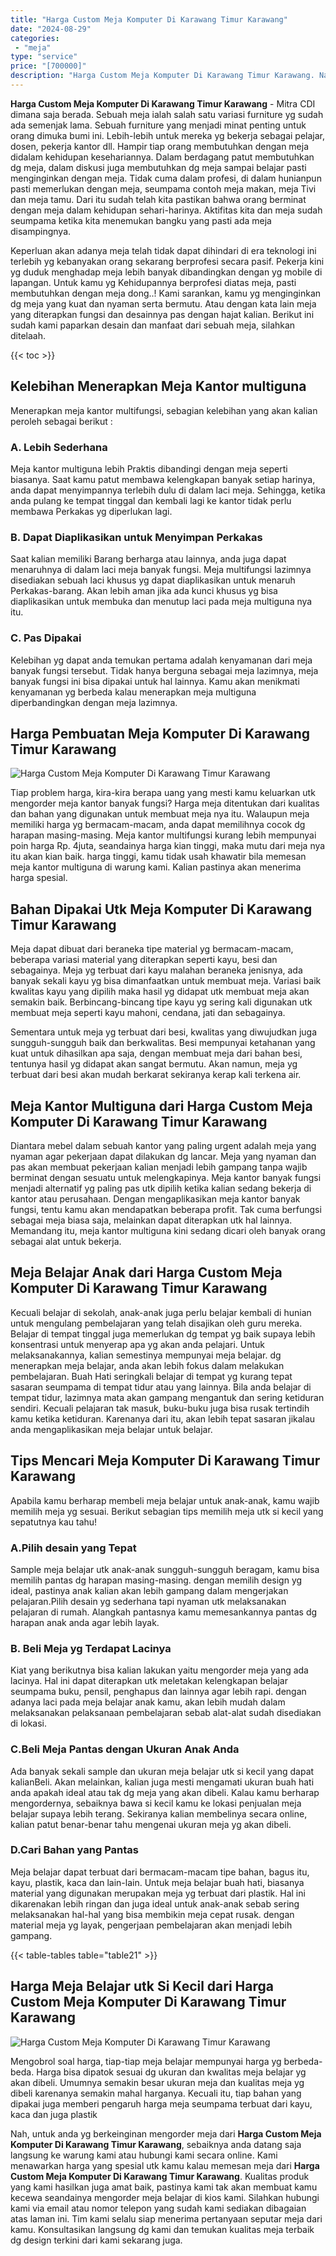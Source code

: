```yaml
---
title: "Harga Custom Meja Komputer Di Karawang Timur Karawang"
date: "2024-08-29"
categories:
 - "meja"
type: "service"
price: "[700000]"
description: "Harga Custom Meja Komputer Di Karawang Timur Karawang. Nah, untuk anda yg berkeinginan mengorder meja dari **Harga Custom Meja Komputer Di Karawang Timur Kar..."
---
```


**Harga Custom Meja Komputer Di Karawang Timur Karawang** - Mitra CDI dimana saja berada. Sebuah meja ialah salah satu variasi furniture yg sudah ada semenjak lama. Sebuah furniture yang menjadi minat penting untuk orang dimuka bumi ini. Lebih-lebih untuk mereka yg bekerja sebagai pelajar, dosen, pekerja kantor dll. Hampir tiap orang membutuhkan dengan meja didalam kehidupan kesehariannya. Dalam berdagang patut membutuhkan dg meja, dalam diskusi juga membutuhkan dg meja sampai belajar pasti menginginkan dengan meja. Tidak cuma dalam profesi, di dalam hunianpun pasti memerlukan dengan meja, seumpama contoh meja makan, meja Tivi dan meja tamu. Dari itu sudah telah kita pastikan bahwa orang berminat dengan meja dalam kehidupan sehari-harinya. Aktifitas kita dan meja sudah seumpama ketika kita menemukan bangku yang pasti ada meja disampingnya.

Keperluan akan adanya meja telah tidak dapat dihindari di era teknologi ini terlebih yg kebanyakan orang sekarang berprofesi secara pasif. Pekerja kini yg duduk menghadap meja lebih banyak dibandingkan dengan yg mobile di lapangan. Untuk kamu yg Kehidupannya berprofesi diatas meja, pasti membutuhkan dengan meja dong..! Kami sarankan, kamu yg menginginkan dg meja yang kuat dan nyaman serta bermutu. Atau dengan kata lain meja yang diterapkan fungsi dan desainnya pas dengan hajat kalian. Berikut ini sudah kami paparkan desain dan manfaat dari sebuah meja, silahkan ditelaah.

{{< toc >}}

## Kelebihan Menerapkan Meja Kantor multiguna

Menerapkan meja kantor multifungsi, sebagian kelebihan yang akan kalian peroleh sebagai berikut :

### A. Lebih Sederhana

Meja kantor multiguna lebih Praktis dibandingi dengan meja seperti biasanya. Saat kamu patut membawa kelengkapan banyak setiap harinya, anda dapat menyimpannya terlebih dulu di dalam laci meja. Sehingga, ketika anda pulang ke tempat tinggal dan kembali lagi ke kantor tidak perlu membawa Perkakas yg diperlukan lagi.

### B. Dapat Diaplikasikan untuk Menyimpan Perkakas

Saat kalian memiliki Barang berharga atau lainnya, anda juga dapat menaruhnya di dalam laci meja banyak fungsi. Meja multifungsi lazimnya disediakan sebuah laci khusus yg dapat diaplikasikan untuk menaruh Perkakas-barang. Akan lebih aman jika ada kunci khusus yg bisa diaplikasikan untuk membuka dan menutup laci pada meja multiguna nya itu.

### C. Pas Dipakai

Kelebihan yg dapat anda temukan pertama adalah kenyamanan dari meja banyak fungsi tersebut. Tidak hanya berguna sebagai meja lazimnya, meja banyak fungsi ini bisa dipakai untuk hal lainnya. Kamu akan menikmati kenyamanan yg berbeda kalau menerapkan meja multiguna diperbandingkan dengan meja lazimnya.

## Harga Pembuatan Meja Komputer Di Karawang Timur Karawang

![Harga Custom Meja Komputer Di Karawang Timur Karawang](/images/meja/meja-dewasa-022.jpg)

Tiap problem harga, kira-kira berapa uang yang mesti kamu keluarkan utk mengorder meja kantor banyak fungsi? Harga meja ditentukan dari kualitas dan bahan yang digunakan untuk membuat meja nya itu. Walaupun meja memiliki harga yg bermacam-macam, anda dapat memilihnya cocok dg harapan masing-masing. Meja kantor multifungsi kurang lebih mempunyai poin harga Rp. 4juta, seandainya harga kian tinggi, maka mutu dari meja nya itu akan kian baik. harga tinggi, kamu tidak usah khawatir bila memesan meja kantor multiguna di warung kami. Kalian pastinya akan menerima harga spesial.

## Bahan Dipakai Utk Meja Komputer Di Karawang Timur Karawang

Meja dapat dibuat dari beraneka tipe material yg bermacam-macam, beberapa variasi material yang diterapkan seperti kayu, besi dan sebagainya. Meja yg terbuat dari kayu malahan beraneka jenisnya, ada banyak sekali kayu yg bisa dimanfaatkan untuk membuat meja. Variasi baik kwalitas kayu yang dipilih maka hasil yg didapat utk membuat meja akan semakin baik. Berbincang-bincang tipe kayu yg sering kali digunakan utk membuat meja seperti kayu mahoni, cendana, jati dan sebagainya.

Sementara untuk meja yg terbuat dari besi, kwalitas yang diwujudkan juga sungguh-sungguh baik dan berkwalitas. Besi mempunyai ketahanan yang kuat untuk dihasilkan apa saja, dengan membuat meja dari bahan besi, tentunya hasil yg didapat akan sangat bermutu. Akan namun, meja yg terbuat dari besi akan mudah berkarat sekiranya kerap kali terkena air.

## Meja Kantor Multiguna dari Harga Custom Meja Komputer Di Karawang Timur Karawang

Diantara mebel dalam sebuah kantor yang paling urgent adalah meja yang nyaman agar pekerjaan dapat dilakukan dg lancar. Meja yang nyaman dan pas akan membuat pekerjaan kalian menjadi lebih gampang tanpa wajib berminat dengan sesuatu untuk melengkapinya. Meja kantor banyak fungsi menjadi alternatif yg paling pas utk dipilih ketika kalian sedang bekerja di kantor atau perusahaan. Dengan mengaplikasikan meja kantor banyak fungsi, tentu kamu akan mendapatkan beberapa profit. Tak cuma berfungsi sebagai meja biasa saja, melainkan dapat diterapkan utk hal lainnya. Memandang itu, meja kantor multiguna kini sedang dicari oleh banyak orang sebagai alat untuk bekerja.

## Meja Belajar Anak dari Harga Custom Meja Komputer Di Karawang Timur Karawang

Kecuali belajar di sekolah, anak-anak juga perlu belajar kembali di hunian untuk mengulang pembelajaran yang telah disajikan oleh guru mereka. Belajar di tempat tinggal juga memerlukan dg tempat yg baik supaya lebih konsentrasi untuk menyerap apa yg akan anda pelajari. Untuk melaksanakannya, kalian semestinya mempunyai meja belajar. dg menerapkan meja belajar, anda akan lebih fokus dalam melakukan pembelajaran. Buah Hati seringkali belajar di tempat yg kurang tepat sasaran seumpama di tempat tidur atau yang lainnya. Bila anda belajar di tempat tidur, lazimnya mata akan gampang mengantuk dan sering ketiduran sendiri. Kecuali pelajaran tak masuk, buku-buku juga bisa rusak tertindih kamu ketika ketiduran. Karenanya dari itu, akan lebih tepat sasaran jikalau anda mengaplikasikan meja belajar untuk belajar.

## Tips Mencari Meja Komputer Di Karawang Timur Karawang

Apabila kamu berharap membeli meja belajar untuk anak-anak, kamu wajib memilih meja yg sesuai. Berikut sebagian tips memilih meja utk si kecil yang sepatutnya kau tahu!

### A.Pilih desain yang Tepat

Sample meja belajar utk anak-anak sungguh-sungguh beragam, kamu bisa memilih pantas dg harapan masing-masing. dengan memilih design yg ideal, pastinya anak kalian akan lebih gampang dalam mengerjakan pelajaran.Pilih desain yg sederhana tapi nyaman utk melaksanakan pelajaran di rumah. Alangkah pantasnya kamu memesankannya pantas dg harapan anak anda agar lebih layak.

### B. Beli Meja yg Terdapat Lacinya

Kiat yang berikutnya bisa kalian lakukan yaitu mengorder meja yang ada lacinya. Hal ini dapat diterapkan utk meletakan kelengkapan belajar seumpama buku, pensil, penghapus dan lainnya agar lebih rapi. dengan adanya laci pada meja belajar anak kamu, akan lebih mudah dalam melaksanakan pelaksanaan pembelajaran sebab alat-alat sudah disediakan di lokasi.

### C.Beli Meja Pantas dengan Ukuran Anak Anda

Ada banyak sekali sample dan ukuran meja belajar utk si kecil yang dapat kalianBeli. Akan melainkan, kalian juga mesti mengamati ukuran buah hati anda apakah ideal atau tak dg meja yang akan dibeli. Kalau kamu berharap mengordernya, sebaiknya bawa si kecil kamu ke lokasi penjualan meja belajar supaya lebih terang. Sekiranya kalian membelinya secara online, kalian patut benar-benar tahu mengenai ukuran meja yg akan dibeli.

### D.Cari Bahan yang Pantas

Meja belajar dapat terbuat dari bermacam-macam tipe bahan, bagus itu, kayu, plastik, kaca dan lain-lain. Untuk meja belajar buah hati, biasanya material yang digunakan merupakan meja yg terbuat dari plastik. Hal ini dikarenakan lebih ringan dan juga ideal untuk anak-anak sebab sering melaksanakan hal-hal yang bisa membikin meja cepat rusak. dengan material meja yg layak, pengerjaan pembelajaran akan menjadi lebih gampang.

{{< table-tables table="table21" >}}

## Harga Meja Belajar utk Si Kecil dari Harga Custom Meja Komputer Di Karawang Timur Karawang

![Harga Custom Meja Komputer Di Karawang Timur Karawang](/images/meja/meja-anak-010.jpg)

Mengobrol soal harga, tiap-tiap meja belajar mempunyai harga yg berbeda-beda. Harga bisa dipatok sesuai dg ukuran dan kwalitas meja belajar yg akan dibeli. Umumnya semakin besar ukuran meja dan kualitas meja yg dibeli karenanya semakin mahal harganya. Kecuali itu, tiap bahan yang dipakai juga memberi pengaruh harga meja seumpama terbuat dari kayu, kaca dan juga plastik

Nah, untuk anda yg berkeinginan mengorder meja dari **Harga Custom Meja Komputer Di Karawang Timur Karawang**, sebaiknya anda datang saja langsung ke warung kami atau hubungi kami secara online. Kami menawarkan harga yang spesial utk kamu kalau memesan meja dari **Harga Custom Meja Komputer Di Karawang Timur Karawang**. Kualitas produk yang kami hasilkan juga amat baik, pastinya kami tak akan membuat kamu kecewa seandainya mengorder meja belajar di kios kami. Silahkan hubungi kami via email atau nomor telepon yang sudah kami sediakan dibagaian atas laman ini. Tim kami selalu siap menerima pertanyaan seputar meja dari kamu. Konsultasikan langsung dg kami dan temukan kualitas meja terbaik dg design terkini dari kami sekarang juga.
